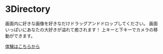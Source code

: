# 3Directory
画面内に好きな画像を好きなだけドラッグアンドドロップしてください。
画面いっぱいにあなたの大好きが溢れて癒されます！
上キーと下キーでカメラの移動ができます。

[体験はこちらから](https://adzunyan.github.io/3Directory/)

